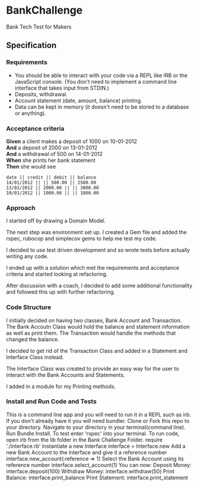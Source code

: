 # BankChallenge
Bank Tech Test for Makers

## Specification

### Requirements

* You should be able to interact with your code via a REPL like IRB or the JavaScript console.  (You don't need to implement a command line interface that takes input from STDIN.)
* Deposits, withdrawal.
* Account statement (date, amount, balance) printing.
* Data can be kept in memory (it doesn't need to be stored to a database or anything).

### Acceptance criteria

**Given** a client makes a deposit of 1000 on 10-01-2012  
**And** a deposit of 2000 on 13-01-2012  
**And** a withdrawal of 500 on 14-01-2012  
**When** she prints her bank statement  
**Then** she would see

```
date || credit || debit || balance
14/01/2012 || || 500.00 || 2500.00
13/01/2012 || 2000.00 || || 3000.00
10/01/2012 || 1000.00 || || 1000.00
```
### Approach

I started off by drawing a Domain Model. 
  
The next step was environment set up. I created a Gem file and added the rspec, rubocop and simplecov gems to help me test my code.
 
I decided to use test driven development and so wrote tests before actually writing any code. 

I ended up with a solution which met the requirements and acceptance criteria and started looking at refactoring.

After discussion with a coach, I decided to add some additional functionality and followed this up with further refactoring.

### Code Structure

I initially decided on having two classes, Bank Account and Transaction. The Bank Accoutn Class would hold the balance and statement information as well as print them. The Transaction would handle the methods that changed the balance. 

I decided to get rid of the Transaction Class and added in a Statement and Interface Class instead.

The Interface Class was created to provide an easy way for the user to interact with the Bank Accounts and Statements.

I added in a module for my Printing methods.

### Install and Run Code and Tests

This is a command line app and you will need to run it in a REPL such as irb. 
If you don't already have it you will need bundler.
Clone or Fork this repo to your directory. 
Navigate to your directory in your terminal(command line).
Run Bundle Install.
To test enter 'rspec' into your terminal.
To run code, open irb from the lib folder in the Bank Challenge Folder.
require './interface.rb'
Instantiate a new Interface 
interface = Interface.new
Add a new Bank Account to the Interface and give it a reference number
interface.new_account(:reference => 1)
Select the Bank Account using its reference number
interface.select_account(1)
You can now:
  Deposit Money: interface.deposit(100)
  Withdraw Money: interface.withdraw(50)
  Print Balance: interface.print_balance
  Print Statement: interface.print_statement







